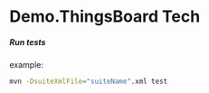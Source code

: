 # Demo.ThingsBoard Tech



##### Run tests
example:
```bash
mvn -DsuiteXmlFile="suiteName".xml test
```